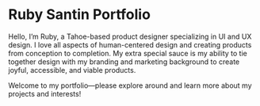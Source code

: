 # Ruby Santin Portfolio

Hello,
I’m Ruby, a Tahoe-based product designer specializing in UI and UX design. I love all aspects of human-centered design and creating products from conception to completion. My extra special sauce is my ability to tie together design with my branding and marketing background to create joyful, accessible, and viable products.

Welcome to my portfolio––please explore around and learn more about my projects and interests!
